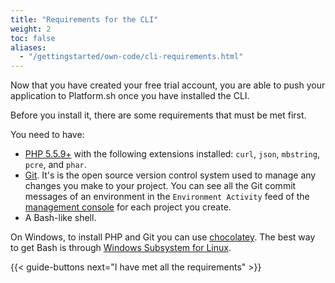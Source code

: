 ```yaml
---
title: "Requirements for the CLI"
weight: 2
toc: false
aliases:
  - "/gettingstarted/own-code/cli-requirements.html"
---
```


Now that you have created your free trial account, you are able to push your application to Platform.sh once you have installed the CLI.

Before you install it, there are some requirements that must be met first.

You need to have:

* [PHP 5.5.9+](https://www.php.net/manual/en/install.php) with the following extensions installed: `curl`, `json`, `mbstring`, `pcre`, and `phar`.
* [Git](https://docs.github.com/en/get-started/quickstart/set-up-git). It's is the open source version control system used to manage any changes you make to your project. You can see all the Git commit messages of an environment in the `Environment Activity` feed of the [management console](/administration/web/_index.md) for each project you create.
* A Bash-like shell.

On Windows, to install PHP and Git you can use [chocolatey](https://docs.chocolatey.org/en-us/). The best way to get Bash is through [Windows Subsystem for Linux](https://msdn.microsoft.com/en-gb/commandline/wsl/about).

{{< guide-buttons next="I have met all the requirements" >}}
